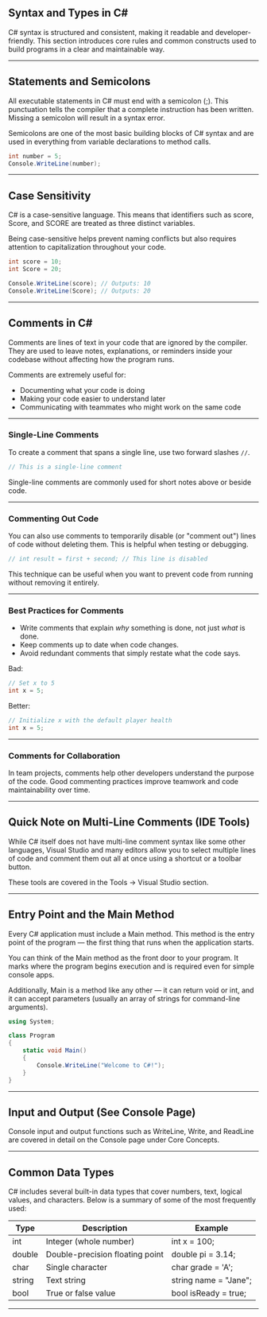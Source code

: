 ## Syntax and Types in C#

C# syntax is structured and consistent, making it readable and developer-friendly. This section introduces core rules and common constructs used to build programs in a clear and maintainable way.

---

## Statements and Semicolons

All executable statements in C# must end with a semicolon (;). This punctuation tells the compiler that a complete instruction has been written. Missing a semicolon will result in a syntax error.

Semicolons are one of the most basic building blocks of C# syntax and are used in everything from variable declarations to method calls.

```csharp
int number = 5;
Console.WriteLine(number);
```

---

## Case Sensitivity

C# is a case-sensitive language. This means that identifiers such as score, Score, and SCORE are treated as three distinct variables.

Being case-sensitive helps prevent naming conflicts but also requires attention to capitalization throughout your code.

```csharp
int score = 10;
int Score = 20;

Console.WriteLine(score); // Outputs: 10
Console.WriteLine(Score); // Outputs: 20
```

---

## Comments in C#

Comments are lines of text in your code that are ignored by the compiler. They are used to leave notes, explanations, or reminders inside your codebase without affecting how the program runs.

Comments are extremely useful for:
- Documenting what your code is doing
- Making your code easier to understand later
- Communicating with teammates who might work on the same code

---

### Single-Line Comments

To create a comment that spans a single line, use two forward slashes `//`.

```csharp
// This is a single-line comment
```

Single-line comments are commonly used for short notes above or beside code.

---

### Commenting Out Code

You can also use comments to temporarily disable (or "comment out") lines of code without deleting them. This is helpful when testing or debugging.

```csharp
// int result = first + second; // This line is disabled
```

This technique can be useful when you want to prevent code from running without removing it entirely.

---

### Best Practices for Comments

- Write comments that explain *why* something is done, not just *what* is done.
- Keep comments up to date when code changes.
- Avoid redundant comments that simply restate what the code says.

Bad:

```csharp
// Set x to 5
int x = 5;
```

Better:

```csharp
// Initialize x with the default player health
int x = 5;
```

---

### Comments for Collaboration

In team projects, comments help other developers understand the purpose of the code. Good commenting practices improve teamwork and code maintainability over time.

---

## Quick Note on Multi-Line Comments (IDE Tools)

While C# itself does not have multi-line comment syntax like some other languages, Visual Studio and many editors allow you to select multiple lines of code and comment them out all at once using a shortcut or a toolbar button.

These tools are covered in the Tools → Visual Studio section.


---

## Entry Point and the Main Method

Every C# application must include a Main method. This method is the entry point of the program — the first thing that runs when the application starts.

You can think of the Main method as the front door to your program. It marks where the program begins execution and is required even for simple console apps.

Additionally, Main is a method like any other — it can return void or int, and it can accept parameters (usually an array of strings for command-line arguments).

```csharp
using System;

class Program
{
    static void Main()
    {
        Console.WriteLine("Welcome to C#!");
    }
}
```

---

## Input and Output (See Console Page)

Console input and output functions such as WriteLine, Write, and ReadLine are covered in detail on the Console page under Core Concepts.

---

## Common Data Types

C# includes several built-in data types that cover numbers, text, logical values, and characters. Below is a summary of some of the most frequently used:

<table class="notesTable">
  <thead>
    <tr class="tableHeader">
      <th class="tableCellHeader">Type</th>
      <th class="tableCellHeader">Description</th>
      <th class="tableCellHeader">Example</th>
    </tr>
  </thead>
  <tbody>
    <tr class="tableRow">
      <td class="tableCell">int</td>
      <td class="tableCell">Integer (whole number)</td>
      <td class="tableCell">int x = 100;</td>
    </tr>
    <tr class="tableRow">
      <td class="tableCell">double</td>
      <td class="tableCell">Double-precision floating point</td>
      <td class="tableCell">double pi = 3.14;</td>
    </tr>
    <tr class="tableRow">
      <td class="tableCell">char</td>
      <td class="tableCell">Single character</td>
      <td class="tableCell">char grade = 'A';</td>
    </tr>
    <tr class="tableRow">
      <td class="tableCell">string</td>
      <td class="tableCell">Text string</td>
      <td class="tableCell">string name = "Jane";</td>
    </tr>
    <tr class="tableRow">
      <td class="tableCell">bool</td>
      <td class="tableCell">True or false value</td>
      <td class="tableCell">bool isReady = true;</td>
    </tr>
  </tbody>
</table>

---
